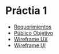 # Práctia 1

- [Requerimientos](./1.Requerimientos)
- [Público Objetivo](./2.PublicoObjetivo)
- [Wireframe UX](./3.WireframeUX)
- [Wireframe UI](./4.WireframeUI)
